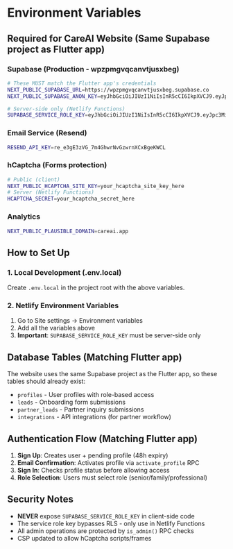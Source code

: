 # Environment Variables

## Required for CareAI Website (Same Supabase project as Flutter app)

### Supabase (Production - wpzpmgvqcanvtjusxbeg)
```bash
# These MUST match the Flutter app's credentials
NEXT_PUBLIC_SUPABASE_URL=https://wpzpmgvqcanvtjusxbeg.supabase.co
NEXT_PUBLIC_SUPABASE_ANON_KEY=eyJhbGciOiJIUzI1NiIsInR5cCI6IkpXVCJ9.eyJpc3MiOiJzdXBhYmFzZSIsInJlZiI6IndwenBtZ3ZxY2FudnRqdXN4YmVnIiwicm9sZSI6ImFub24iLCJpYXQiOjE3NTM2MjIxNjAsImV4cCI6MjA2OTE5ODE2MH0.IQdx9OdqUaeaS5SEX8eGORvJlfjT2ZuPtKRb0w0ZCaA

# Server-side only (Netlify Functions)
SUPABASE_SERVICE_ROLE_KEY=eyJhbGciOiJIUzI1NiIsInR5cCI6IkpXVCJ9.eyJpc3MiOiJzdXBhYmFzZSIsInJlZiI6IndwenBtZ3ZxY2FudnRqdXN4YmVnIiwicm9sZSI6InNlcnZpY2Vfcm9sZSIsImlhdCI6MTc1MzYyMjE2MCwiZXhwIjoyMDY5MTk4MTYwfQ.-82LoQfUTzHFYx6jkFKNTPTEbyWcg8sfOp4xWvUzuT0
```

### Email Service (Resend)
```bash
RESEND_API_KEY=re_e3gE3zVG_7m4GhwrNvGzwrnXCxBgeKWCL
```

### hCaptcha (Forms protection)
```bash
# Public (client)
NEXT_PUBLIC_HCAPTCHA_SITE_KEY=your_hcaptcha_site_key_here
# Server (Netlify Functions)
HCAPTCHA_SECRET=your_hcaptcha_secret_here
```

### Analytics
```bash
NEXT_PUBLIC_PLAUSIBLE_DOMAIN=careai.app
```

## How to Set Up

### 1. Local Development (.env.local)
Create `.env.local` in the project root with the above variables.

### 2. Netlify Environment Variables
1. Go to Site settings → Environment variables
2. Add all the variables above
3. **Important**: `SUPABASE_SERVICE_ROLE_KEY` must be server-side only

## Database Tables (Matching Flutter app)

The website uses the same Supabase project as the Flutter app, so these tables should already exist:
- `profiles` - User profiles with role-based access
- `leads` - Onboarding form submissions  
- `partner_leads` - Partner inquiry submissions
- `integrations` - API integrations (for partner workflow)

## Authentication Flow (Matching Flutter app)

1. **Sign Up**: Creates user + pending profile (48h expiry)
2. **Email Confirmation**: Activates profile via `activate_profile` RPC
3. **Sign In**: Checks profile status before allowing access
4. **Role Selection**: Users must select role (senior/family/professional)

## Security Notes

- **NEVER** expose `SUPABASE_SERVICE_ROLE_KEY` in client-side code
- The service role key bypasses RLS - only use in Netlify Functions
- All admin operations are protected by `is_admin()` RPC checks
- CSP updated to allow hCaptcha scripts/frames
